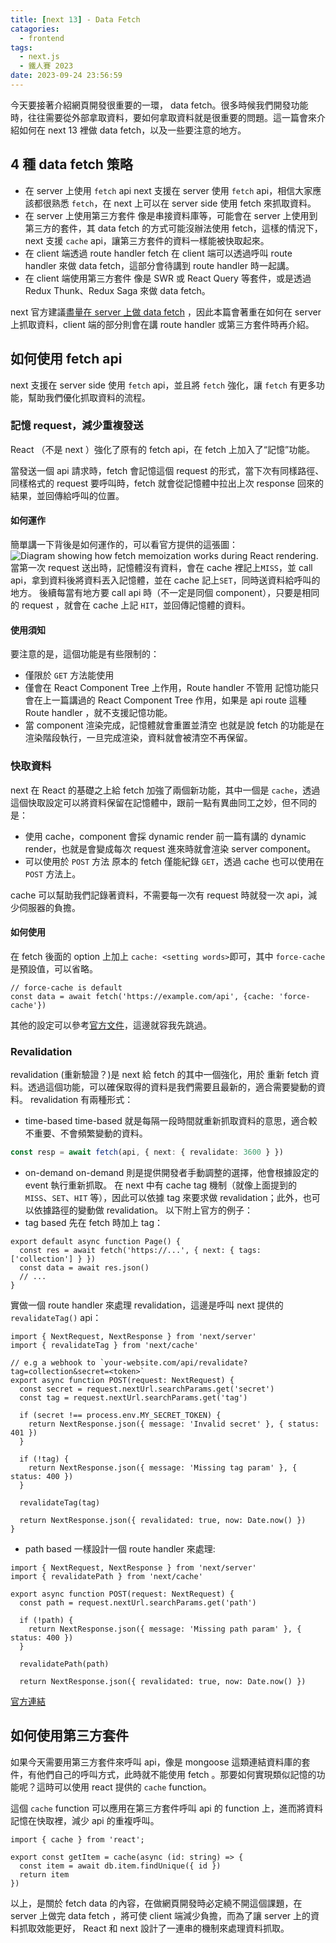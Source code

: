 ```yaml
---
title: [next 13] - Data Fetch
catagories:
  - frontend
tags:
  - next.js
  - 鐵人賽 2023
date: 2023-09-24 23:56:59
---
```


今天要接著介紹網頁開發很重要的一環， data fetch。很多時候我們開發功能時，往往需要從外部拿取資料，要如何拿取資料就是很重要的問題。這一篇會來介紹如何在 next 13 裡做 data fetch，以及一些要注意的地方。

## 4 種 data fetch 策略
- 在 server 上使用 `fetch` api
next 支援在 server 使用 `fetch` api，相信大家應該都很熟悉 `fetch`，在 next 上可以在 server side 使用 fetch 來抓取資料。
- 在 server 上使用第三方套件
像是串接資料庫等，可能會在 server 上使用到第三方的套件，其 data fetch 的方式可能沒辦法使用 fetch，這樣的情況下，next 支援 `cache` api，讓第三方套件的資料一樣能被快取起來。
- 在 client 端透過 route handler fetch
在 client 端可以透過呼叫 route handler 來做 data fetch，這部分會待講到 route handler 時一起講。
- 在 client 端使用第三方套件
像是 SWR 或 React Query 等套件，或是透過 Redux Thunk、Redux Saga 來做 data fetch。

next 官方建議[盡量在 server 上做 data fetch](https://nextjs.org/docs/app/building-your-application/data-fetching/patterns#fetching-data-on-the-server) ，因此本篇會著重在如何在 server 上抓取資料，client 端的部分則會在講 route handler 或第三方套件時再介紹。

## 如何使用 fetch api
next 支援在 server side 使用 `fetch` api，並且將 `fetch` 強化，讓 `fetch` 有更多功能，幫助我們優化抓取資料的流程。

### 記憶 request，減少重複發送
React （不是 next ）強化了原有的 fetch api，在 fetch 上加入了“記憶”功能。

當發送一個 api 請求時，fetch 會記憶這個 request 的形式，當下次有同樣路徑、同樣格式的 request 要呼叫時，fetch 就會從記憶體中拉出上次 response 回來的結果，並回傳給呼叫的位置。

#### 如何運作
簡單講一下背後是如何運作的，可以看官方提供的這張圖：
![Diagram showing how fetch memoization works during React rendering.](https://nextjs.org/docs/light/request-memoization.png)
當第一次 request 送出時，記憶體沒有資料，會在 cache 裡記上`MISS`，並 call api，拿到資料後將資料丟入記憶體，並在 cache 記上`SET`，同時送資料給呼叫的地方。
後續每當有地方要 call api 時（不一定是同個 component），只要是相同的 request ，就會在 cache 上記 `HIT`，並回傳記憶體的資料。

#### 使用須知
要注意的是，這個功能是有些限制的：
- 僅限於 `GET` 方法能使用
- 僅會在 React Component Tree 上作用，Route handler 不管用
記憶功能只會在上一篇講過的 React Component Tree 作用，如果是 api route 這種 Route handler ，就不支援記憶功能。
- 當 component 渲染完成，記憶體就會重置並清空
也就是說 fetch 的功能是在渲染階段執行，一旦完成渲染，資料就會被清空不再保留。

### 快取資料
next 在 React 的基礎之上給 fetch 加強了兩個新功能，其中一個是 `cache`，透過這個快取設定可以將資料保留在記憶體中，跟前一點有異曲同工之妙，但不同的是：
- 使用 cache，component 會採 dynamic render 
前一篇有講的 dynamic render，也就是會變成每次 request 進來時就會渲染 server component。
- 可以使用於 `POST` 方法
原本的 fetch 僅能紀錄 `GET`，透過 cache 也可以使用在 `POST` 方法上。

cache 可以幫助我們記錄著資料，不需要每一次有 request 時就發一次 api，減少伺服器的負擔。

#### 如何使用
在 fetch 後面的 option 上加上 `cache: <setting words>`即可，其中 `force-cache` 是預設值，可以省略。
```jsx=
// force-cache is default
const data = await fetch('https://example.com/api', {cache: 'force-cache'})
```
其他的設定可以參考[官方文件](https://nextjs.org/docs/app/building-your-application/data-fetching/fetching-caching-and-revalidating#opting-out-of-data-caching)，這邊就容我先跳過。

### Revalidation
revalidation (重新驗證？)是 next 給 fetch 的其中一個強化，用於 重新 fetch 資料。透過這個功能，可以確保取得的資料是我們需要且最新的，適合需要變動的資料。
revalidation 有兩種形式：
- time-based
time-based 就是每隔一段時間就重新抓取資料的意思，適合較不重要、不會頻繁變動的資料。
```typescript
const resp = await fetch(api, { next: { revalidate: 3600 } })
```
- on-demand
on-demand 則是提供開發者手動調整的選擇，他會根據設定的 event 執行重新抓取。
在 next 中有 cache tag 機制（就像上面提到的 `MISS`、`SET`、`HIT` 等），因此可以依據 tag 來要求做 revalidation；此外，也可以依據路徑的變動做 revalidation。
以下附上官方的例子：
- tag based
先在 fetch 時加上 tag：
```jsx=
export default async function Page() {
  const res = await fetch('https://...', { next: { tags: ['collection'] } })
  const data = await res.json()
  // ...
}
```
實做一個 route handler 來處理 revalidation，這邊是呼叫 next 提供的 `revalidateTag()` api：
```jsx=
import { NextRequest, NextResponse } from 'next/server'
import { revalidateTag } from 'next/cache'
 
// e.g a webhook to `your-website.com/api/revalidate?tag=collection&secret=<token>`
export async function POST(request: NextRequest) {
  const secret = request.nextUrl.searchParams.get('secret')
  const tag = request.nextUrl.searchParams.get('tag')
 
  if (secret !== process.env.MY_SECRET_TOKEN) {
    return NextResponse.json({ message: 'Invalid secret' }, { status: 401 })
  }
 
  if (!tag) {
    return NextResponse.json({ message: 'Missing tag param' }, { status: 400 })
  }
 
  revalidateTag(tag)
 
  return NextResponse.json({ revalidated: true, now: Date.now() })
}
```

- path based
一樣設計一個 route handler 來處理:
```jsx=
import { NextRequest, NextResponse } from 'next/server'
import { revalidatePath } from 'next/cache'
 
export async function POST(request: NextRequest) {
  const path = request.nextUrl.searchParams.get('path')
 
  if (!path) {
    return NextResponse.json({ message: 'Missing path param' }, { status: 400 })
  }
 
  revalidatePath(path)
 
  return NextResponse.json({ revalidated: true, now: Date.now() })
```
[官方連結](https://nextjs.org/docs/app/building-your-application/data-fetching/fetching-caching-and-revalidating#on-demand-revalidation)

## 如何使用第三方套件
如果今天需要用第三方套件來呼叫 api，像是 mongoose 這類連結資料庫的套件，有他們自己的呼叫方式，此時就不能使用 fetch 。那要如何實現類似記憶的功能呢？這時可以使用 react 提供的 `cache` function。

這個 `cache` function 可以應用在第三方套件呼叫 api 的 function 上，進而將資料記憶在快取裡，減少 api 的重複呼叫。
```typescript=
import { cache } from 'react';

export const getItem = cache(async (id: string) => {
  const item = await db.item.findUnique({ id })
  return item
})
```


以上，是關於 fetch data 的內容，在做網頁開發時必定繞不開這個課題，在 server 上做完 data fetch ，將可使 client 端減少負擔，而為了讓 server 上的資料抓取效能更好， React 和 next 設計了一連串的機制來處理資料抓取。
